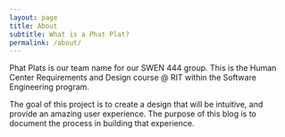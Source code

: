 ```yaml
---
layout: page
title: About
subtitle: What is a Phat Plat?
permalink: /about/
---
```


Phat Plats is our team name for our SWEN 444 group. This is the Human Center Requirements and Design course @ RIT within the Software Engineering program.

The goal of this project is to create a design that will be intuitive, and provide an amazing user experience.
The purpose of this blog is to document the process in building that experience.
